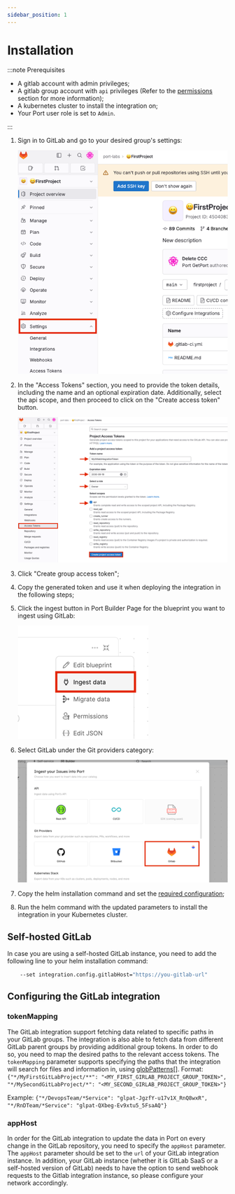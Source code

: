 ```yaml
---
sidebar_position: 1
---
```


# Installation

:::note Prerequisites

- A gitlab account with admin privileges;
- A gitlab group account with `api` privileges (Refer to the [permissions](./gitlab.md#permissions) section for more information);
- A kubernetes cluster to install the integration on;
- Your Port user role is set to `Admin`.

:::

1. Sign in to GitLab and go to your desired group's settings:

   ![GitLab group settings](../../../../../static/img/integrations/gitlab/GitLabGroupSettings.png)

2. In the "Access Tokens" section, you need to provide the token details, including the name and an optional expiration date. Additionally, select the api scope, and then proceed to click on the "Create access token" button.

   ![GitLab group access tokens](../../../../../static/img/integrations/gitlab/GitLabGroupAccessTokens.png)

3. Click "Create group access token";
4. Copy the generated token and use it when deploying the integration in the following steps;
5. Click the ingest button in Port Builder Page for the blueprint you want to ingest using GitLab:

   ![DevPortal Builder ingest button](../../../../../static/img/integrations/gitlab/DevPortalBuilderIngestButton.png)

6. Select GitLab under the Git providers category:

   ![DevPortal Builder GitLab option](../../../../../static/img/integrations/gitlab/DevPortalBuilderGitLabOption.png)

7. Copy the helm installation command and set the [required configuration](#configuring-the-gitlab-integration);

8. Run the helm command with the updated parameters to install the integration in your Kubernetes cluster.

## Self-hosted GitLab

In case you are using a self-hosted GitLab instance, you need to add the following line to your helm installation command:

```bash
	--set integration.config.gitlabHost="https://you-gitlab-url"
```

## Configuring the GitLab integration

### tokenMapping

The GitLab integration support fetching data related to specific paths in your GitLab groups. The integration is also able to fetch data from different GitLab parent groups by providing additional group tokens. In order to do so, you need to map the desired paths to the relevant access tokens.
The `tokenMapping` parameter supports specifying the paths that the integration will search for files and information in, using [globPatterns](https://www.malikbrowne.com/blog/a-beginners-guide-glob-patterns)[].
Format: `{"*/MyFirstGitLabProject/**": "<MY_FIRST_GIRLAB_PROJECT_GROUP_TOKEN>", "*/MySecondGitLabProject/*": "<MY_SECOND_GIRLAB_PROJECT_GROUP_TOKEN>"}`

Example:
`{"*/DevopsTeam/*Service": "glpat-JgzfY-u17v1X_RnQ8wxR", "*/RnDTeam/*Service": "glpat-QXbeg-Ev9xtu5_5FsaAQ"}`

### appHost

In order for the GitLab integration to update the data in Port on every change in the GitLab repository, you need to specify the `appHost` parameter.
The `appHost` parameter should be set to the `url` of your GitLab integration instance. In addition, your GitLab instance (whether it is GItLab SaaS or a self-hosted version of GitLab) needs to have the option to send webhook requests to the Gitlab integration instance, so please configure your network accordingly.
